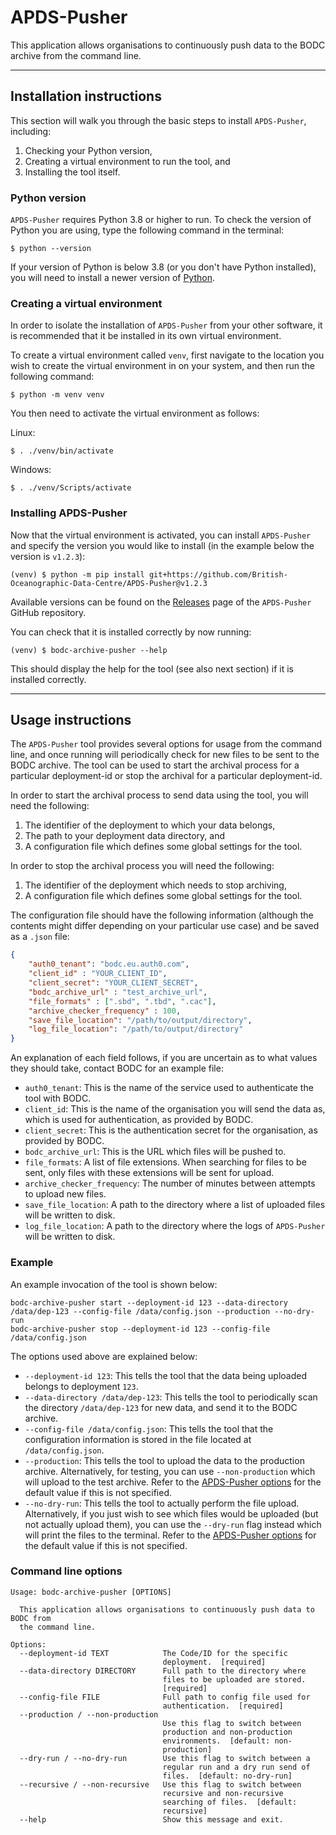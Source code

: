# APDS-Pusher

This application allows organisations to continuously push data to the BODC archive from the command line.

-------

## Installation instructions

This section will walk you through the basic steps to install `APDS-Pusher`, including:

1. Checking your Python version,
2. Creating a virtual environment to run the tool, and
3. Installing the tool itself.

### Python version

`APDS-Pusher` requires Python 3.8 or higher to run.
To check the version of Python you are using, type the following command in the terminal:

```shell
$ python --version
```

If your version of Python is below 3.8 (or you don't have Python installed),
you will need to install a newer version of [Python](https://www.python.org/).

### Creating a virtual environment

In order to isolate the installation of `APDS-Pusher` from your other software, it is recommended that it be installed in its own virtual environment.

To create a virtual environment called `venv`, first navigate to the location you wish to create
the virtual environment in on your system, and then run the following command:

```shell
$ python -m venv venv
```

You then need to activate the virtual environment as follows:

Linux:

```shell
$ . ./venv/bin/activate
```

Windows:

```shell
$ . ./venv/Scripts/activate
```

### Installing APDS-Pusher

Now that the virtual environment is activated, you can install `APDS-Pusher` and specify the
version you would like to install (in the example below the version is `v1.2.3`):

```shell
(venv) $ python -m pip install git+https://github.com/British-Oceanographic-Data-Centre/APDS-Pusher@v1.2.3
```

Available versions can be found on the
[Releases](https://github.com/British-Oceanographic-Data-Centre/APDS-Pusher/releases)
page of the `APDS-Pusher` GitHub repository.

You can check that it is installed correctly by now running:

```shell
(venv) $ bodc-archive-pusher --help
```

This should display the help for the tool (see also next section) if it is installed correctly.

-------

## Usage instructions

The `APDS-Pusher` tool provides several options for usage from the command line, and once running
will periodically check for new files to be sent to the BODC archive.
The tool can be used to start the archival process for a particular deployment-id or stop the archival
for a particular deployment-id.

In order to start the archival process to send data using the tool, you will need the following:

1. The identifier of the deployment to which your data belongs,
2. The path to your deployment data directory, and
3. A configuration file which defines some global settings for the tool.

In order to stop the archival process you will need the following:

1. The identifier of the deployment which needs to stop archiving,
2. A configuration file which defines some global settings for the tool.

The configuration file should have the following information (although the contents might differ
depending on your particular use case) and be saved as a `.json` file:

```json
{
    "auth0_tenant": "bodc.eu.auth0.com",
    "client_id" : "YOUR_CLIENT_ID",
    "client_secret": "YOUR_CLIENT_SECRET",
    "bodc_archive_url" : "test_archive_url",
    "file_formats" : [".sbd", ".tbd", ".cac"],
    "archive_checker_frequency" : 100,
    "save_file_location": "/path/to/output/directory",
    "log_file_location": "/path/to/output/directory"
}
```

An explanation of each field follows, if you are uncertain as to what values they should take,
contact BODC for an example file:

- `auth0_tenant`: This is the name of the service used to authenticate the tool with BODC.
- `client_id`: This is the name of the organisation you will send the data as, which is used for
authentication, as provided by BODC.
- `client_secret`: This is the authentication secret for the organisation, as provided by BODC.
- `bodc_archive_url`: This is the URL which files will be pushed to.
- `file_formats`: A list of file extensions. When searching for files to be sent,
only files with these extensions will be sent for upload.
- `archive_checker_frequency`: The number of minutes between attempts to upload new files.
- `save_file_location`: A path to the directory where a list of uploaded files will be written to disk.
- `log_file_location`: A path to the directory where the logs of `APDS-Pusher` will be written to disk.

### Example

An example invocation of the tool is shown below:

```shell
bodc-archive-pusher start --deployment-id 123 --data-directory /data/dep-123 --config-file /data/config.json --production --no-dry-run
bodc-archive-pusher stop --deployment-id 123 --config-file /data/config.json
```

The options used above are explained below:

- `--deployment-id 123`: This tells the tool that the data being uploaded belongs to deployment `123`.
- `--data-directory /data/dep-123`: This tells the tool to periodically scan the directory
`/data/dep-123` for new data, and send it to the BODC archive.
- `--config-file /data/config.json`: This tells the tool that the configuration information is
stored in the file located at `/data/config.json`.
- `--production`: This tells the tool to upload the data to the production archive.
Alternatively, for testing, you can use `--non-production` which will upload to the test archive.
Refer to the [APDS-Pusher options](#command-line-options) for the default value if this is not specified.
- `--no-dry-run`: This tells the tool to actually perform the file upload.
Alternatively, if you just wish to see which files would be uploaded (but not actually upload them),
you can use the `--dry-run` flag instead which will print the files to the terminal.
Refer to the [APDS-Pusher options](#command-line-options) for the default value if this is not specified.

### Command line options

[//]: # (This is output from the CLI --help command and should be kept up-to-date with that output)

```
Usage: bodc-archive-pusher [OPTIONS]

  This application allows organisations to continuously push data to BODC from
  the command line.

Options:
  --deployment-id TEXT            The Code/ID for the specific
                                  deployment.  [required]
  --data-directory DIRECTORY      Full path to the directory where
                                  files to be uploaded are stored.
                                  [required]
  --config-file FILE              Full path to config file used for
                                  authentication.  [required]
  --production / --non-production
                                  Use this flag to switch between
                                  production and non-production
                                  environments.  [default: non-
                                  production]
  --dry-run / --no-dry-run        Use this flag to switch between a
                                  regular run and a dry run send of
                                  files.  [default: no-dry-run]
  --recursive / --non-recursive   Use this flag to switch between
                                  recursive and non-recursive
                                  searching of files.  [default:
                                  recursive]
  --help                          Show this message and exit.
```
